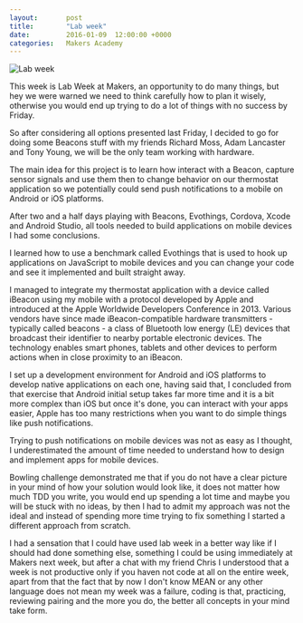 ```yaml
---
layout:       post
title:        "Lab week"
date:         2016-01-09  12:00:00 +0000
categories:   Makers Academy
---
```


<img
  src="https://www.dropbox.com/s/idkt1ffabfcxeef/Lab%20Week.png?dl=1"
  alt="Lab week">

This week is Lab Week at Makers, an opportunity to do many things, but hey we were warned we need to think carefully how to plan it wisely, otherwise you would end up trying to do a lot of things with no success by Friday.

So after considering all options presented last Friday, I decided to go for doing some Beacons stuff with my friends Richard Moss, Adam Lancaster and Tony Young, we will be the only team working with hardware.

The main idea for this project is to learn how interact with a Beacon, capture sensor signals and use them then to change behavior on our thermostat application so we potentially could send push notifications to a mobile on Android or iOS platforms.

After two and a half days playing with Beacons, Evothings, Cordova, Xcode and Android Studio, all tools needed to build applications on mobile devices I had some conclusions.

I learned how to use a benchmark called Evothings that is used to hook up applications on JavaScript to mobile devices and you can change your code and see it implemented and built straight away.

I managed to integrate my thermostat application with a device called iBeacon using my mobile with a protocol developed by Apple and introduced at the Apple Worldwide Developers Conference in 2013. Various vendors have since made iBeacon-compatible hardware transmitters - typically called beacons - a class of Bluetooth low energy (LE) devices that broadcast their identifier to nearby portable electronic devices. The technology enables smart phones, tablets and other devices to perform actions when in close proximity to an iBeacon.

I set up a development environment for Android and iOS platforms to develop native applications on each one, having said that, I concluded from that exercise that Android initial setup takes far more time and it is a bit more complex than iOS but once it's done, you can interact with your apps easier, Apple has too many restrictions when you want to do simple things like push notifications.

Trying to push notifications on mobile devices was not as easy as I thought,
I underestimated the amount of time needed to understand how to design and implement apps for mobile devices.

Bowling challenge demonstrated me that if you do not have a clear picture in your mind of how your solution would look like, it does not matter how much TDD you write, you would end up spending a lot time and maybe you will be stuck with no ideas, by then I had to admit my approach was not the ideal and instead of spending more time trying to fix something I started a different approach from scratch.

I had a sensation that I could have used lab week in a better way like if I should had done something else, something I could be using immediately at Makers next week, but after a chat with my friend Chris I understood that a week is not productive only if you haven not code at all on the entire week, apart from that the fact that by now I don't know MEAN or any other language does not mean my week was a failure, coding is that, practicing, reviewing pairing and the more you do, the better all concepts in your mind take form.
